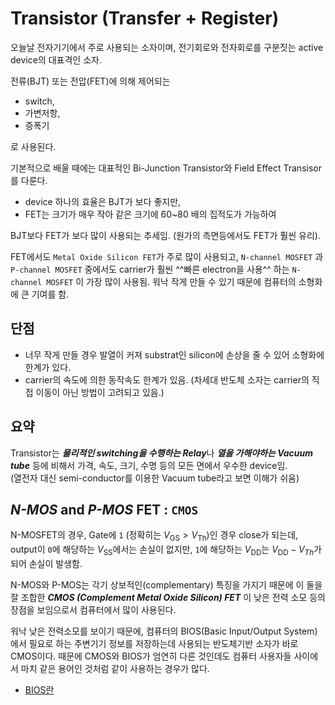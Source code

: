 # Transistor (Transfer + Register)

오늘날 전자기기에서 주로 사용되는 소자이며, 전기회로와 전자회로를 구분짓는 active device의 대표격인 소자. 

전류(BJT) 또는 전압(FET)에 의해 제어되는 

* switch, 
* 가변저항, 
* 증폭기

로 사용된다.

  
기본적으로 배울 때에는 대표적인 Bi-Junction Transistor와 Field Effect Transisor를 다룬다. 

* device 하나의 효율은 BJT가 보다 좋지만, 
* FET는 크기가 매우 작아 같은 크기에 60~80 배의 집적도가 가능하여 

BJT보다 FET가 보다 많이 사용되는 추세임. (원가의 측면등에서도 FET가 훨씬 유리).


FET에서도 `Metal Oxide Silicon FET`가 주로 많이 사용되고, `N-channel MOSFET` 과 `P-channel MOSFET` 중에서도 carrier가 훨씬 ^^빠른 electron을 사용^^ 하는 `N-channel MOSFET` 이 가장 많이 사용됨. 워낙 작게 만들 수 있기 때문에 컴퓨터의 소형화에 큰 기여를 함. 

## 단점

* 너무 작게 만들 경우 발열이 커져 substrat인 silicon에 손상을 줄 수 있어 소형화에 한계가 있다. 
* carrier의 속도에 의한 동작속도 한계가 있음. (차세대 반도체 소자는 carrier의 직접 이동이 아닌 방법이 고려되고 있음.)

## 요약

Transistor는 ***물리적인 switching을 수행하는 Relay***나 ***열을 가해야하는 Vacuum tube*** 등에 비해서 가격, 속도, 크기, 수명 등의 모든 면에서 우수한 device임.  
(열전자 대신 semi-conductor를 이용한 Vacuum tube라고 보면 이해가 쉬움)

## *N-MOS* and *P-MOS* FET : `CMOS`

N-MOSFET의 경우, Gate에 `1` (정확히는 $V_\text{GS} > V_\text{Th}$)인 경우 close가 되는데, output이 `0`에 해당하는 $V_\text{SS}$에서는 손실이 없지만, `1`에 해당하는 $V_\text{DD}$는 $V_\text{DD}-V_{Th}$가 되어 손실이 발생함.

N-MOS와 P-MOS는 각기 상보적인(complementary) 특징을 가지기 때문에 이 둘을 잘 조합한 ***CMOS (Complement Metal Oxide Silicon) FET*** 이 낮은 전력 소모 등의 장점을 보임으로서 컴퓨터에서 많이 사용된다.

워낙 낮은 전력소모를 보이기 때문에, 컴퓨터의 BIOS(Basic Input/Output System)에서 필요로 하는 주변기기 정보를 저장하는데 사용되는 반도체기반 소자가 바로 CMOS이다. 때문에 CMOS와 BIOS가 엄연히 다른 것인데도 컴퓨터 사용자들 사이에서 마치 같은 용어인 것처럼 같이 사용하는 경우가 많다.

* [BIOS란](https://dsaint31.tistory.com/entry/Basic-Input-Output-System-BIOS)